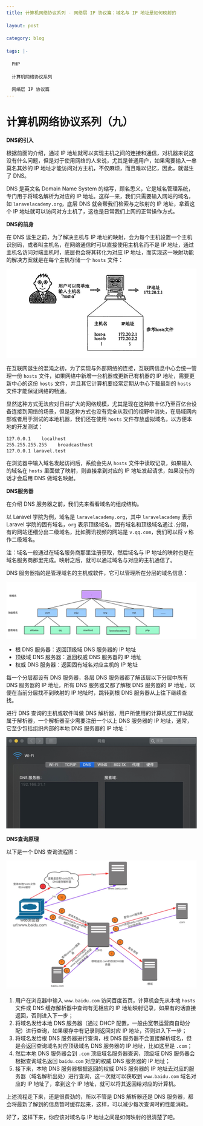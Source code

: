 ```yaml
---
title: 计算机网络协议系列 - 网络层 IP 协议篇：域名与 IP 地址是如何映射的

layout: post

category: blog

tags: |-

  PHP

  计算机网络协议系列

  网络层 IP 协议篇
---
```




# 计算机网络协议系列（九）



**DNS的引入**

根据前面的介绍，通过 IP 地址就可以实现主机之间的连接和通信，对机器来说这没有什么问题，但是对于使用网络的人来说，尤其是普通用户，如果需要输入一串莫名其妙的 IP 地址才能访问对方主机，不仅麻烦，而且难以记忆，因此，就诞生了 DNS。

DNS 是英文名 Domain Name System 的缩写，顾名思义，它是域名管理系统，专门用于将域名解析为对应的 IP 地址。这样一来，我们只需要输入网站的域名，如 `laravelacademy.org`，底层 DNS 就会帮我们检索与之映射的 IP 地址，拿着这个 IP 地址就可以访问对方主机了，这也是日常我们上网的正常操作方式。

**DNS的前身**

在 DNS 诞生之前，为了解决主机与 IP 地址的映射，会为每个主机设置一个主机识别码，或者叫主机名，在网络通信时可以直接使用主机名而不是 IP 地址，通过主机名访问对端主机时，底层也会将其转化为对应 IP 地址，而实现这一映射功能的解决方案就是在每个主机存储一个 `hosts` 文件：

![img](/assets/post/58ac1a7e45bedafb04f16fbe957621ac17b4b97721f5babd09d5e623962be319.png)

在互联网诞生的混沌之初，为了实现与外部网络的连接，互联网信息中心会统一管理一份 `hosts` 文件，如果网络中新增一台机器或更新已有机器的 IP 地址，需要更新中心的这份 `hosts` 文件，并且其它计算机要经常定期从中心下载最新的 `hosts` 文件才能保证网络的畅通。

显然这种方式无法应对日益扩大的网络规模，尤其是现在这种数十亿乃至百亿台设备连接到网络的场景，但是这种方式也没有完全从我们的视野中消失，在局域网内部或者用于测试的本地机器，我们还在使用 `hosts` 文件存放虚拟域名，以方便本地的开发测试：

```
127.0.0.1    localhost
255.255.255.255    broadcasthost
127.0.0.1 laravel.test
```

在浏览器中输入域名发起访问后，系统会先从 `hosts` 文件中读取记录，如果输入的域名在 `hosts` 里面做了映射，则直接拿到对应的 IP 地址发起请求，如果没有的话才会启用 DNS 做域名映射。

**DNS服务器**

在介绍 DNS 服务器之前，我们先来看看域名的组成结构。

以 Laravel 学院为例，域名是 `laravelacademy.org`，其中 `laravelacademy` 表示 Laravel 学院的固有域名，`org` 表示顶级域名，固有域名和顶级域名通过`.`分隔，有的网站还细分出二级域名，比如腾讯视频的网站是 `v.qq.com`，我们可以将 `v` 称作二级域名。

注：域名一般通过在域名服务商那里注册获取，然后域名与 IP 地址的映射也是在域名服务商那里完成。映射之后，就可以通过域名与对应的主机通信了。

DNS 服务器指的是管理域名的主机或软件，它可以管理所在分层的域名信息：

![img](/assets/post/13502db8051935fd32338f14f53c0f4d05e8d0246170f3a8200a331ef64c4f9a.png)

- 根 DNS 服务器：返回顶级域 DNS 服务器的 IP 地址
- 顶级域 DNS 服务器：返回权威 DNS 服务器的 IP 地址
- 权威 DNS 服务器：返回固有域名对应主机的 IP 地址

每一个分层都设有 DNS 服务器，各层 DNS 服务器都了解该层以下分层中所有 DNS 服务器的 IP 地址，所有 DNS 服务器又都了解根 DNS 服务器的 IP 地址，以便在当前分层找不到映射的 IP 地址时，跳转到根 DNS 服务器从上往下继续查找。

进行 DNS 查询的主机或软件叫做 DNS 解析器，用户所使用的计算机或工作站就属于解析器，一个解析器至少需要注册一个以上 DNS 服务器的 IP 地址，通常，它至少包括组织内部的本地 DNS 服务器的 IP 地址：

![img](/assets/post/7dc4a9d4a5e6b61166cfd58b1d3d39d5364a8be56d7d766e30889d3b0f50f262.png)

**DNS查询原理**

以下是一个 DNS 查询流程图：

![img](/assets/post/c2a7c620b6faee5b5765aae0f3f9b45df97f92006cae48c021c6d5137dc69ea3.png)

1. 用户在浏览器中输入 `www.baidu.com` 访问百度首页，计算机会先从本地 `hosts` 文件或 DNS 缓存解析器中查询有无相应的 IP 地址映射记录，如果有的话直接返回，否则进入下一步；
2. 将域名发给本地 DNS 服务器（通过 DHCP 配置，一般由宽带运营商自动分配）进行查询，如果缓存中有记录则返回对应 IP 地址，否则进入下一步；
3. 将域名发给根 DNS 服务器进行查询，根 DNS 服务器不会直接解析域名，但是会返回查询域名对应顶级域名 DNS 服务器的 IP 地址，比如这里是 `.com`；
4. 然后本地 DNS 服务器会到 `.com` 顶级域名服务器查询，顶级域 DNS 服务器会根据查询域名返回 `baidu.com` 对应的权威 DNS 服务器的 IP 地址；
5. 接下来，本地 DNS 服务器根据返回的权威 DNS 服务器的 IP 地址去对应的服务器（域名解析出处）进行查询，这一次就可以获取到 `www.baidu.com` 域名对应的 IP 地址了，拿到这个 IP 地址，就可以将其返回给对应的计算机。

上述流程走下来，还是很费劲的，所以不管是 DNS 解析器还是 DNS 服务器，都会将最新了解到的信息暂时缓存起来，这样，可以减少每次查询时的性能消耗。

好了，这样下来，你应该对域名与 IP 地址之间是如何映射的很清楚了吧。